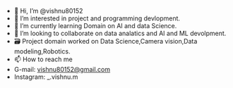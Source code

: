 - 👋 Hi, I’m @vishnu80152
- 👀 I’m interested in project and programming devlopment.
- 🌱 I’m currently learning Domain on AI and data Science. 
- 💞️ I’m looking to collaborate on data analatics and AI and ML devolpment.
- 🗃️ Project domain worked  on Data Science,Camera vision,Data modeling,Robotics.
- 📫 How to reach me 
- G-mail:   vishnu80152@gmail.com
- Instagram:  _.vishnu.m
 
<!---
vishnu80152/vishnu80152 is a ✨ special ✨ repository because its `README.md` (this file) appears on your GitHub profile.
You can click the Preview link to take a look at your changes.
--->
